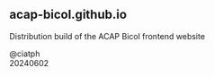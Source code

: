 ## acap-bicol.github.io

Distribution build of the ACAP Bicol frontend website

@ciatph<br>
20240602
